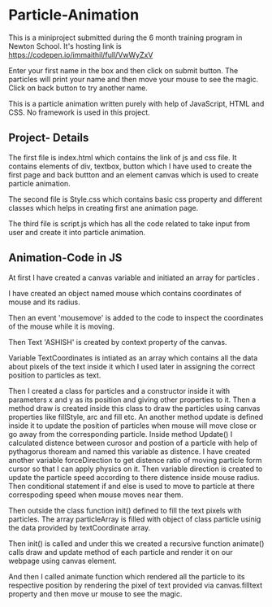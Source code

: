 # Particle-Animation
This is a miniproject submitted during the 6 month training program in Newton School. It's hosting link is https://codepen.io/immaithil/full/VwWyZxV

Enter your first name in the box and then click on submit button. The particles will print your name and then move your mouse to see the magic.
Click on back button to try another name.

This is a particle animation written purely with help of JavaScript, HTML and CSS. No framework is used in this project.

## Project- Details
The first file is index.html which contains the link of js and css file. It contains elements of div, textbox, button which I have used to create the first page and back buttton and an element canvas which is used to create particle animation.

The second file is Style.css which contains basic css property and different classes which helps in creating first ane animation page.

The third file is script.js which has all the code related to take input from user and create it into particle animation.



## Animation-Code in JS
At first I have created a canvas variable and initiated an array for particles .

I have created an object named mouse which contains coordinates of mouse and its radius.

Then an event 'mousemove' is added to the code to inspect the coordinates of the mouse while it is moving.

Then Text 'ASHISH' is created by context property of the canvas.

Variable TextCoordinates is intiated as an array which contains all the data about pixels of the text inside it which I used later in assigning the correct position to particles as text.

Then I created a class for particles and a constructor inside it with parameters x and y as its position and giving other properties to it. Then a method draw is created inside this class to draw the particles using canvas properties like fillStyle, arc and fill etc. An another method update is defined inside it to update the position of particles when mouse will move close or go away from the corresponding particle. Inside method Update() I calculated distence between curosor and postion of a particle with help of pythagorus thoream and named this variable as distence. I have created another variable forceDirection to get distence ratio of moving particle form cursor so that I can apply physics on it. Then variable direction is created to update the particle speed according to there distence inside mouse radius. Then conditional statement if and else is used to move to particle at there correspoding speed when mouse moves near them.

Then outside the class function init() defined to fill the text pixels with particles. The array particleArray is filled with object of class particle usinig the data provided by textCoordinate array.

Then init() is called and under this we created a recursive function animate() calls draw and update method of each particle and render it on our webpage using canvas element.

And then I called animate function which rendered all the particle to its respective position by rendering the pixel of text provided via canvas.filltext property and then move ur mouse to see the magic.
